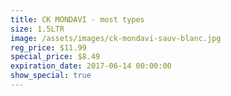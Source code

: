 ```yaml
---
title: CK MONDAVI - most types
size: 1.5LTR
image: /assets/images/ck-mondavi-sauv-blanc.jpg
reg_price: $11.99
special_price: $8.49
expiration_date: 2017-06-14 00:00:00
show_special: true
---
```



